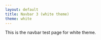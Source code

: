 ```yaml
---
layout: default
title: Navbar 3 (white theme)
theme: white
---
```


This is the navbar test page for white theme.